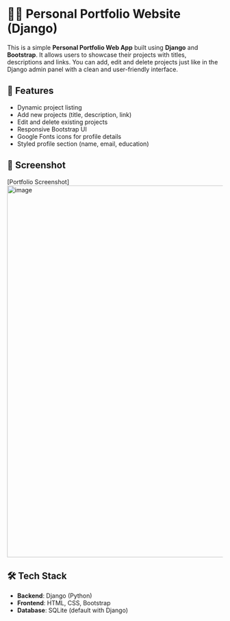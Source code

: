 # 🧑‍💻 Personal Portfolio Website (Django)

This is a simple **Personal Portfolio Web App** built using **Django** and **Bootstrap**. It allows users to showcase their projects with titles, descriptions and links. You can add, edit and delete projects just like in the Django admin panel with a clean and user-friendly interface.



## 🚀 Features

- Dynamic project listing
- Add new projects (title, description, link)
- Edit and delete existing projects
- Responsive Bootstrap UI
- Google Fonts icons for profile details
- Styled profile section (name, email, education)



## 📸 Screenshot

[Portfolio Screenshot]<img width="1803" height="869" alt="image" src="https://github.com/user-attachments/assets/0fc4b831-765e-475b-80b2-2ac0ed61063d" />
 




## 🛠️ Tech Stack

- **Backend**: Django (Python)
- **Frontend**: HTML, CSS, Bootstrap
- **Database**: SQLite (default with Django)

